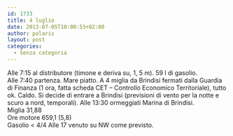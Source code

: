 ```yaml
---
id: 1733
title: 4 luglio
date: 2013-07-05T10:00:53+02:00
author: polaris
layout: post
categories:
  - Senza categoria
---
```

Alle 7:15 al distributore (timone e deriva su, 1, 5 m). 59 l di gasolio.  
Alle 7:40 partenza. Mare piatto. A 4 miglia da Brindisi fermati dalla Guardia di Finanza (1 ora, fatta scheda CET – Controllo Economico Territoriale), tutto ok. Caldo. Si decide di entrare a Brindisi (previsioni di vento per la notte e scuro a nord, temporali). Alle 13:30 ormeggiati Marina di Brindisi.  
Miglia 31,88  
Ore motore 659,1 (5,8)  
Gasolio < 4/4 Alle 17 venuto su NW come previsto.